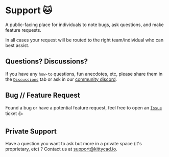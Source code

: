 # Support :cat:
 
A public-facing place for individuals to note bugs, ask questions, and make feature requests.

In all cases your request will be routed to the right team/individual who can best assist.

## Questions? Discussions?

If you have any `how-to` questions, fun anecdotes, etc, please share them in the [`Discussions`](https://github.com/KittyCAD/support/discussions) tab or ask in our [community discord](https://discord.gg/JQEpHR7Nt2).

## Bug // Feature Request

Found a bug or have a potential feature request, feel free to open an [`Issue`](https://github.com/KittyCAD/support/issues) ticket :thumbsup:

## Private Support

Have a question you want to ask but more in a private space (it's proprietary, etc) ? Contact us at support@kittycad.io.
